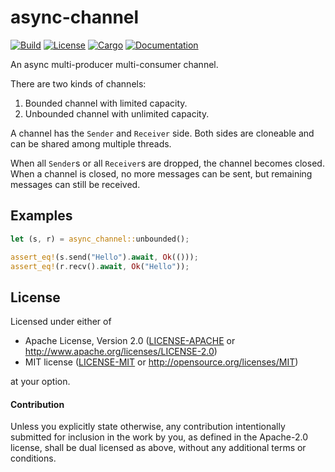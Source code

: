 # async-channel

[![Build](https://github.com/stjepang/async-channel/workflows/Build%20and%20test/badge.svg)](
https://github.com/stjepang/async-channel/actions)
[![License](https://img.shields.io/badge/license-MIT%2FApache--2.0-blue.svg)](
https://github.com/stjepang/async-channel)
[![Cargo](https://img.shields.io/crates/v/async-channel.svg)](
https://crates.io/crates/async-channel)
[![Documentation](https://docs.rs/async-channel/badge.svg)](
https://docs.rs/async-channel)

An async multi-producer multi-consumer channel.

There are two kinds of channels:

1. Bounded channel with limited capacity.
2. Unbounded channel with unlimited capacity.

A channel has the `Sender` and `Receiver` side. Both sides are cloneable and can be shared
among multiple threads.

When all `Sender`s or all `Receiver`s are dropped, the channel becomes closed. When a
channel is closed, no more messages can be sent, but remaining messages can still be received.

## Examples

```rust
let (s, r) = async_channel::unbounded();

assert_eq!(s.send("Hello").await, Ok(()));
assert_eq!(r.recv().await, Ok("Hello"));
```

## License

Licensed under either of

 * Apache License, Version 2.0 ([LICENSE-APACHE](LICENSE-APACHE) or http://www.apache.org/licenses/LICENSE-2.0)
 * MIT license ([LICENSE-MIT](LICENSE-MIT) or http://opensource.org/licenses/MIT)

at your option.

#### Contribution

Unless you explicitly state otherwise, any contribution intentionally submitted
for inclusion in the work by you, as defined in the Apache-2.0 license, shall be
dual licensed as above, without any additional terms or conditions.
